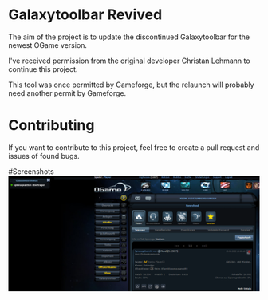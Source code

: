 # Galaxytoolbar Revived

The aim of the project is to update the discontinued Galaxytoolbar for the newest OGame version.

I've received permission from the original developer Christan Lehmann to continue this project.

This tool was once permitted by Gameforge, but the relaunch will probably need another permit by Gameforge.

# Contributing
If you want to contribute to this project, feel free to create a pull request and issues of found bugs.

#Screenshots
![Espionage View](/screenshots/espionage.png?raw=true "Espionage View")
